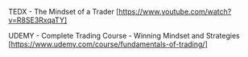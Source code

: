 TEDX - The Mindset of a Trader [https://www.youtube.com/watch?v=R8SE3RxqaTY]

UDEMY - Complete Trading Course - Winning Mindset and Strategies [https://www.udemy.com/course/fundamentals-of-trading/]